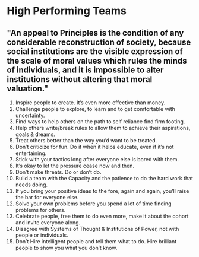 # High Performing Teams

<!--
**ardeshir/ardeshir** is a ✨ _special_ ✨ repository because its `README.md` (this file) appears on your GitHub profile.

Here are some ideas to get you started:

- 🔭 I’m currently working on ...
- 🌱 I’m currently learning ...
- 👯 I’m looking to collaborate on ...
- 🤔 I’m looking for help with ...
- 💬 Ask me about ...
- 📫 How to reach me: ...
- 😄 Pronouns: ...
- ⚡ Fun fact: ...
-->

## **"An appeal to Principles is the condition of any considerable reconstruction of society, because social institutions are the visible expression of the scale of moral values which rules the minds of individuals, and it is impossible to alter institutions without altering that moral valuation."**

1. Inspire people to create. It’s even more effective than money.
2. Challenge people to explore, to learn and to get comfortable with uncertainty.
3. Find ways to help others on the path to self reliance find firm footing.
4. Help others write/break rules to allow them to achieve their aspirations, goals & dreams.
5. Treat others better than the way you’d want to be treated.
6. Don’t criticize for fun. Do it when it helps educate, even if it’s not entertaining.
7. Stick with your tactics long after everyone else is bored with them.
8. It’s okay to let the pressure cease now and then.
9. Don’t make threats. Do or don’t do.
10. Build a team with the Capacity and the patience to do the hard work that needs doing.
11. If you bring your positive ideas to the fore, again and again, you’ll raise the bar for everyone else.
12. Solve your own problems before you spend a lot of time finding problems for others.
13. Celebrate people, free them to do even more, make it about the cohort and invite everyone along.
14. Disagree with Systems of Thought & Institutions of Power, not with people or individuals.
15. Don’t Hire intelligent people and tell them what to do. Hire brilliant people to show you what you don’t know.